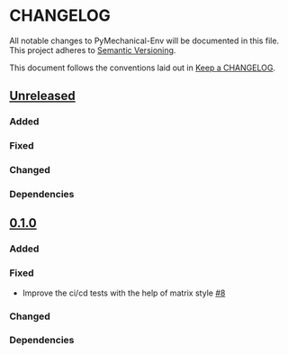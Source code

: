 # CHANGELOG

All notable changes to PyMechanical-Env will be documented in this file. This
project adheres to [Semantic Versioning](https://semver.org/).

This document follows the conventions laid out in [Keep a CHANGELOG](https://keepachangelog.com/en/1.0.0).

## [Unreleased]()

### Added

### Fixed

### Changed

### Dependencies


## [0.1.0](https://github.com/ansys/pymechanical-env/releases/tag/v0.1.0)

### Added

### Fixed

- Improve the ci/cd tests with the help of matrix style [#8](https://github.com/ansys-internal/pymechanical-env/pull/8)

### Changed

### Dependencies